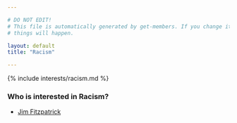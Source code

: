 ```yaml
---

# DO NOT EDIT!
# This file is automatically generated by get-members. If you change it, bad
# things will happen.

layout: default
title: "Racism"

---
```


{% include interests/racism.md %}

### Who is interested in Racism?


* [Jim Fitzpatrick](members/jim-fitzpatrick.html)
